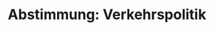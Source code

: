 ---
abstimmung:
  abstimmung: 2
  bundestagssitzung: 118
  datum: 17. Oktober 2019
  legislaturperiode: 19
categories:
- Todo
data:
- title: Abstimmungsergebnis 20191017_2-data.pdf
  url: /res/2021-btw/abstimmungsergebnisse/20191017_2-data.pdf
- title: Abstimmungsergebnis 20191017_2_xls-data.xlsx
  url: /res/2021-btw/abstimmungsergebnisse/20191017_2_xls-data.xlsx
- title: Abstimmungsergebnis 20191017_2_xls-data.csv
  url: /res/2021-btw/abstimmungsergebnisse/csv/20191017_2_xls-data.csv
documents:
- local: /res/2021-btw/drucksachen/09948.pdf
  title: Drucksache 19/09948
  url: https://dip21.bundestag.de/dip21/btd/19/099/1909948.pdf
- local: /res/2021-btw/drucksachen/14000.pdf
  title: Drucksache 19/14000
  url: https://dip21.bundestag.de/dip21/btd/19/140/1914000.pdf
ergebnis:
  AfD:
    enthaltung: 0
    gesamt: 91
    ja: 86
    nein: 0
    nichtabgegeben: 5
    ungueltig: 0
  Bündnis 90/Die Grünen:
    enthaltung: 0
    gesamt: 67
    ja: 0
    nein: 62
    nichtabgegeben: 5
    ungueltig: 0
  Die Linke:
    enthaltung: 2
    gesamt: 69
    ja: 0
    nein: 59
    nichtabgegeben: 8
    ungueltig: 0
  FDP:
    enthaltung: 0
    gesamt: 80
    ja: 74
    nein: 0
    nichtabgegeben: 6
    ungueltig: 0
  cdu/csu:
    enthaltung: 2
    gesamt: 246
    ja: 216
    nein: 2
    nichtabgegeben: 26
    ungueltig: 0
  file: 20191017_2_xls-data.xlsx
  fraktionslos:
    enthaltung: 0
    gesamt: 4
    ja: 0
    nein: 1
    nichtabgegeben: 3
    ungueltig: 0
  spd:
    enthaltung: 3
    gesamt: 151
    ja: 122
    nein: 2
    nichtabgegeben: 24
    ungueltig: 0
layout: abstimmung
links:
- title: Link zu bundestag.de
  url: https://www.bundestag.de/parlament/plenum/abstimmung/abstimmung?id=622
preview: 'Deutscher Bundestag


  118. Sitzung des Deutschen Bundestages

  am Donnerstag, 17. Oktober 2019


  Endgültiges Ergebnis der Namentlichen Abstimmung Nr. 2


  Beschlussempfehlung des Ausschusses für Verkehr und digitale Infrastruktur (15.

  Ausschuss)

  zu dem Antrag der Abgeordneten Dr. Anton Hofreiter, Daniela Wagner, Oliver Krischer,

  weiterer Abgeordneter und der Fraktion BÜNDNIS 90/DIE GRÜNEN

  Allgemeine Höchstgeschwindigkeit von 130 km/h auf Bundesautobahnen einführen

  - Drucksache 19/9948 und 19/14000 -'
tags:
- Todo
title: 'Abstimmung: Verkehrspolitik'
---